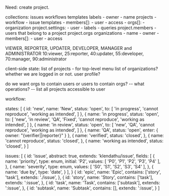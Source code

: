 Need: create project.

collections:
  issues
  workflows
  templates
  labels
    - owner
    - name
  projects
    - workflow
    - issue templates
    - members[]:
      - user
      - access
    - orgs[]:
      - organization
  project.settings:
    - user
    - labels
    - queries
  project.members - users that belong to a project
  project.orgs
  organizations
    - name
    - owner
    - members[]:
      - user
      - access

VIEWER, REPORTER, UPDATER, DEVELOPER, MANAGER and ADMINISTRATOR
10:viewer, 25:reporter, 40:updater, 55:developer, 70:manager, 90:administrator

client-side state:
  list of projects - for top-level menu
  list of organizations?
  whether we are logged in or not.
  user profile?

do we want orgs to contain users or users to contain orgs?
  -- what operations?
    -- list all projects accessible to user

workflow:

states: [
  {
    id: 'new',
    name: 'New',
    status: 'open',
    to: [
      'in progress',
      'cannot reproduce',
      'working as intended',
    ]
  },
  {
    name: 'in progress',
    status: 'open',
    to: [
      'new',
      'in review',
      'QA',
      'Fixed',
      'cannot reproduce',
      'working as intended',
    ]
  },
  {
    name: 'in review',
    status: 'open',
    to: [
      'new',
      'QA',
      'cannot reproduce',
      'working as intended',
    ]
  },
  {
    name: 'QA',
    status: 'open',
    enter: {
      owner: "{verifier||reporter}"
    }
  },
  {
    name: 'verified',
    status: 'closed',
  },
  {
    name: 'cannot reproduce',
    status: 'closed',
  },
  {
    name: 'working as intended',
    status: 'closed',
  }
]

issues: [
  {
    id: 'issue',
    abstract: true,
    extends: 'klendathu/issue',
    fields: [
      {
        name: 'priority',
        type: enum,
        initial: 'P2',
        values: [ 'P0', 'P1', 'P2', 'P3', 'P4' ],
      },
      {
        name: 'severity',
        type: enum,
        values: [ 'S0', 'S1', 'S2', 'S3', 'S4' ],
      },
      {
        name: 'due by',
        type: 'date',
      }
    ],
  }
  {
    id: 'epic',
    name: 'Epic',
    contains: ['story', 'task'],
    extends: './issue',
  },
  {
    id: 'story',
    name: 'Story',
    contains: ['task'],
    extends: ':issue',
  },
  {
    id: 'task',
    name: 'Task',
    contains: ['subtask'],
    extends: ':issue',
  },
  {
    id: 'subtask',
    name: 'Subtask',
    contains: [],
    extends: ':issue',
  }
]
